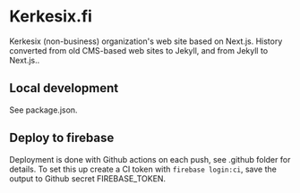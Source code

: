 # Kerkesix.fi

Kerkesix (non-business) organization's web site based on Next.js. History
converted from old CMS-based web sites to Jekyll, and from Jekyll to Next.js..

## Local development

See package.json.

## Deploy to firebase

Deployment is done with Github actions on each push, see .github folder for
details. To set this up create a CI token with `firebase login:ci`, save the
output to Github secret FIREBASE_TOKEN.
